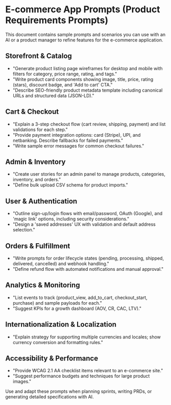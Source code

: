 # E-commerce App Prompts (Product Requirements Prompts)

This document contains sample prompts and scenarios you can use with an AI or a product manager to refine features for the e-commerce application.

## Storefront & Catalog
- "Generate product listing page wireframes for desktop and mobile with filters for category, price range, rating, and tags."
- "Write product card components showing image, title, price, rating (stars), discount badge, and 'Add to cart' CTA."
- "Describe SEO-friendly product metadata template including canonical URLs and structured data (JSON-LD)."

## Cart & Checkout
- "Explain a 3-step checkout flow (cart review, shipping, payment) and list validations for each step."
- "Provide payment integration options: card (Stripe), UPI, and netbanking. Describe fallbacks for failed payments."
- "Write sample error messages for common checkout failures."

## Admin & Inventory
- "Create user stories for an admin panel to manage products, categories, inventory, and orders."
- "Define bulk upload CSV schema for product imports."

## User & Authentication
- "Outline sign-up/login flows with email/password, OAuth (Google), and 'magic link' options, including security considerations."
- "Design a 'saved addresses' UX with validation and default address selection."

## Orders & Fulfillment
- "Write prompts for order lifecycle states (pending, processing, shipped, delivered, cancelled) and webhook handling."
- "Define refund flow with automated notifications and manual approval."

## Analytics & Monitoring
- "List events to track (product_view, add_to_cart, checkout_start, purchase) and sample payloads for each."
- "Suggest KPIs for a growth dashboard (AOV, CR, CAC, LTV)."

## Internationalization & Localization
- "Explain strategy for supporting multiple currencies and locales; show currency conversion and formatting rules."

## Accessibility & Performance
- "Provide WCAG 2.1 AA checklist items relevant to an e-commerce site."
- "Suggest performance budgets and techniques for large product images."

Use and adapt these prompts when planning sprints, writing PRDs, or generating detailed specifications with AI.
